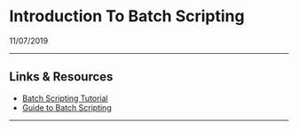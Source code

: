 
# Introduction To Batch Scripting

11/07/2019

---

## Links & Resources

- [Batch Scripting Tutorial](https://www.tutorialspoint.com/batch_script/index.htm)
- [Guide to Batch Scripting](http://steve-jansen.github.io/guides/windows-batch-scripting/)

---
